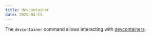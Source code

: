 ```yaml
---
title: devcontainer
date: 2020-04-13
---
```


The `devcontainer` command allows interacting with [devcontainers](https://code.visualstudio.com/docs/remote/containers).
